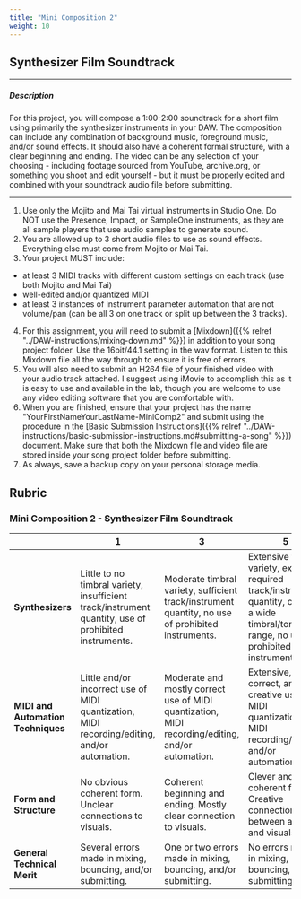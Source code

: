 ```yaml
---
title: "Mini Composition 2"
weight: 10
---
```


<!-- # Mini Composition 2 -->

## Synthesizer Film Soundtrack

---

##### Description

For this project, you will compose a 1:00-2:00 soundtrack for a short film using primarily the synthesizer instruments in your DAW. The composition can include any combination of background music, foreground music, and/or sound effects. It should also have a coherent formal structure, with a clear beginning and ending.
The video can be any selection of your choosing - including footage sourced from YouTube, archive.org, or something you shoot and edit yourself - but it must be properly edited and combined with your soundtrack audio file before submitting.

---

1.  Use only the Mojito and Mai Tai virtual instruments in Studio One. Do NOT use the Presence, Impact, or SampleOne instruments, as they are all sample players that use audio samples to generate sound.
2.  You are allowed up to 3 short audio files to use as sound effects. Everything else must come from Mojito or Mai Tai.
3.  Your project MUST include:

* at least 3 MIDI tracks with different custom settings on each track (use both Mojito and Mai Tai)
* well-edited and/or quantized MIDI
* at least 3 instances of instrument parameter automation that are not volume/pan (can be all 3 on one track or split up between the 3 tracks).

4.  For this assignment, you will need to submit a [Mixdown]({{% relref "../DAW-instructions/mixing-down.md" %}}) in addition to your song project folder. Use the 16bit/44.1 setting in the wav format. Listen to this Mixdown file all the way through to ensure it is free of errors.
5.  You will also need to submit an H264 file of your finished video with your audio track attached. I suggest using iMovie to accomplish this as it is easy to use and available in the lab, though you are welcome to use any video editing software that you are comfortable with.
6.  When you are finished, ensure that your project has the name "YourFirstNameYourLastName-MiniComp2" and submit using the procedure in the [Basic Submission Instructions]({{% relref "../DAW-instructions/basic-submission-instructions.md#submitting-a-song" %}}) document. Make sure that both the Mixdown file and video file are stored inside your song project folder before submitting.
7.  As always, save a backup copy on your personal storage media.

## Rubric

### Mini Composition 2 - Synthesizer Film Soundtrack

|                                    | **1**                                                                                                | **3**                                                                                             | **5**                                                                                                                                      | **Score** |
| ---------------------------------- | ---------------------------------------------------------------------------------------------------- | ------------------------------------------------------------------------------------------------- | ------------------------------------------------------------------------------------------------------------------------------------------ | --------- |
| **Synthesizers**                   | Little to no timbral variety, insufficient track/instrument quantity, use of prohibited instruments. | Moderate timbral variety, sufficient track/instrument quantity, no use of prohibited instruments. | Extensive timbral variety, exceeds required track/instrument quantity, covers a wide timbral/tonal range, no use of prohibited instruments |           |
| **MIDI and Automation Techniques** | Little and/or incorrect use of MIDI quantization, MIDI recording/editing, and/or automation.         | Moderate and mostly correct use of MIDI quantization, MIDI recording/editing, and/or automation.  | Extensive, correct, and creative use of MIDI quantization, MIDI recording/editing, and/or automation.                                      |           |
| **Form and Structure**             | No obvious coherent form. Unclear connections to visuals.                                            | Coherent beginning and ending. Mostly clear connection to visuals.                                | Clever and coherent form. Creative connections between audio and visuals.                                                                  |           |
| **General Technical Merit**        | Several errors made in mixing, bouncing, and/or submitting.                                          | One or two errors made in mixing, bouncing, and/or submitting.                                    | No errors made in mixing, bouncing, and/or submitting.                                                                                     |           |  |
